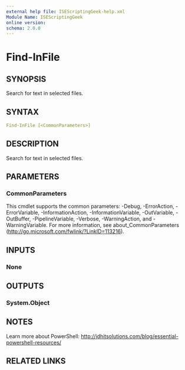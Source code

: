```yaml
---
external help file: ISEScriptingGeek-help.xml
Module Name: ISEScriptingGeek
online version:
schema: 2.0.0
---
```


# Find-InFile

## SYNOPSIS

Search for text in selected files.

## SYNTAX

```yaml
Find-InFile [<CommonParameters>]
```

## DESCRIPTION

Search for text in selected files.

## PARAMETERS

### CommonParameters

This cmdlet supports the common parameters: -Debug, -ErrorAction, -ErrorVariable, -InformationAction, -InformationVariable, -OutVariable, -OutBuffer, -PipelineVariable, -Verbose, -WarningAction, and -WarningVariable.
For more information, see about_CommonParameters (http://go.microsoft.com/fwlink/?LinkID=113216).

## INPUTS

### None

## OUTPUTS

### System.Object

## NOTES

Learn more about PowerShell: http://jdhitsolutions.com/blog/essential-powershell-resources/

## RELATED LINKS
